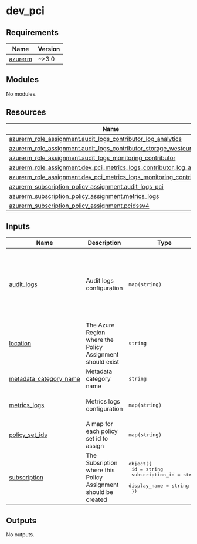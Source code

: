 # dev_pci

<!-- BEGINNING OF PRE-COMMIT-TERRAFORM DOCS HOOK -->
## Requirements

| Name | Version |
|------|---------|
| <a name="requirement_azurerm"></a> [azurerm](#requirement\_azurerm) | ~>3.0 |

## Modules

No modules.

## Resources

| Name | Type |
|------|------|
| [azurerm_role_assignment.audit_logs_contributor_log_analytics](https://registry.terraform.io/providers/hashicorp/azurerm/latest/docs/resources/role_assignment) | resource |
| [azurerm_role_assignment.audit_logs_contributor_storage_westeurope](https://registry.terraform.io/providers/hashicorp/azurerm/latest/docs/resources/role_assignment) | resource |
| [azurerm_role_assignment.audit_logs_monitoring_contributor](https://registry.terraform.io/providers/hashicorp/azurerm/latest/docs/resources/role_assignment) | resource |
| [azurerm_role_assignment.dev_pci_metrics_logs_contributor_log_analytics](https://registry.terraform.io/providers/hashicorp/azurerm/latest/docs/resources/role_assignment) | resource |
| [azurerm_role_assignment.dev_pci_metrics_logs_monitoring_contributor](https://registry.terraform.io/providers/hashicorp/azurerm/latest/docs/resources/role_assignment) | resource |
| [azurerm_subscription_policy_assignment.audit_logs_pci](https://registry.terraform.io/providers/hashicorp/azurerm/latest/docs/resources/subscription_policy_assignment) | resource |
| [azurerm_subscription_policy_assignment.metrics_logs](https://registry.terraform.io/providers/hashicorp/azurerm/latest/docs/resources/subscription_policy_assignment) | resource |
| [azurerm_subscription_policy_assignment.pcidssv4](https://registry.terraform.io/providers/hashicorp/azurerm/latest/docs/resources/subscription_policy_assignment) | resource |

## Inputs

| Name | Description | Type | Default | Required |
|------|-------------|------|---------|:--------:|
| <a name="input_audit_logs"></a> [audit\_logs](#input\_audit\_logs) | Audit logs configuration | `map(string)` | <pre>{<br>  "storage_primary_region_location": "novalue",<br>  "storage_primary_region_storage_id": "novalue",<br>  "storage_secondary_region_location": "novalue",<br>  "storage_secondary_region_storage_id": "novalue",<br>  "workspace_id": "novalue"<br>}</pre> | no |
| <a name="input_location"></a> [location](#input\_location) | The Azure Region where the Policy Assignment should exist | `string` | n/a | yes |
| <a name="input_metadata_category_name"></a> [metadata\_category\_name](#input\_metadata\_category\_name) | Metadata category name | `string` | `"Custom PagoPA"` | no |
| <a name="input_metrics_logs"></a> [metrics\_logs](#input\_metrics\_logs) | Metrics logs configuration | `map(string)` | <pre>{<br>  "workspace_id": "novalue"<br>}</pre> | no |
| <a name="input_policy_set_ids"></a> [policy\_set\_ids](#input\_policy\_set\_ids) | A map for each policy set id to assign | `map(string)` | n/a | yes |
| <a name="input_subscription"></a> [subscription](#input\_subscription) | The Subsription where this Policy Assignment should be created | <pre>object({<br>    id              = string<br>    subscription_id = string<br>    display_name    = string<br>  })</pre> | n/a | yes |

## Outputs

No outputs.
<!-- END OF PRE-COMMIT-TERRAFORM DOCS HOOK -->
